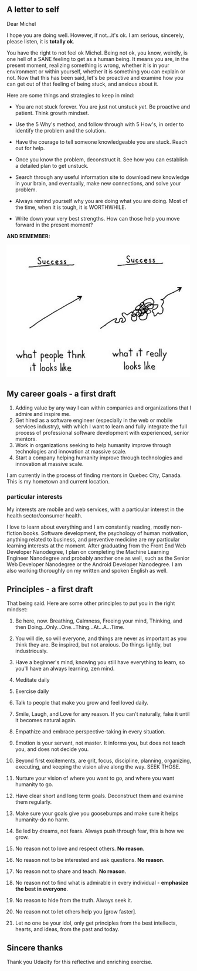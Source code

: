 ## A letter to self 

Dear Michel

I hope you are doing well. However, if not...it's ok. I am serious, sincerely, please listen, it is __totally ok__. 

You have the right to not feel ok Michel. Being not ok, you know, weirdly, is one hell of a SANE feeling to get as a human being. It means you are, in the present moment, realizing something is wrong, whether it is in your environment or within yourself, whether it is something you can explain or not. Now that this has been said, let's be proactive and examine how you can get out of that feeling of being stuck, and anxious about it.  

Here are some things and strategies to keep in mind:

- You are not stuck forever. You are just not unstuck _yet_. Be proactive and patient. Think growth mindset.  

- Use the 5 Why's method, and follow through with 5 How's, in order to identify the problem and the solution.  

- Have the courage to tell someone knowledgeable you are stuck. Reach out for help.  

- Once you know the problem, deconstruct it. See how you can establish a detailed plan to get unstuck.  

- Search through any useful information site to download new knowledge in your brain, and eventually, make new connections, and solve your problem.  

- Always remind yourself why you are doing what you are doing. Most of the time, when it is tough, it is WORTHWHILE. 

- Write down your very best strengths. How can those help you move forward in the present moment?  

__AND REMEMBER:__

<img src="Road-to-Success.jpg" width=500 alt="A messy line going up, imaging the road to success">


## My career goals - a first draft

1. Adding value by any way I can within companies and organizations that I admire and inspire me.
2. Get hired as a software engineer (especially in the web or mobile services industry), with which I want to learn and fully integrate the full process of professional software development with experienced, senior mentors. 
3. Work in organizations seeking to help humanity improve through technologies and innovation at massive scale.
4. Start a company helping humanity improve through technologies and innovation at massive scale.

I am currently in the process of finding mentors in Quebec City, Canada. This is my hometown and current location.

### particular interests  

My interests are mobile and web services, with a particular interest in the health sector/consumer health. 

I love to learn about everything and I am constantly reading, mostly non-fiction books. Software development, the psychology of human motivation, anything related to business, and preventive medicine are my particular learning interests at the moment. After graduating from the Front End Web Developer Nanodegree, I plan on completing the Machine Learning Engineer Nanodegree and probably another one as well, such as the Senior Web Developer Nanodegree or the Android Developer Nanodegree. I am also working thoroughly on my written and spoken English as well.

## Principles - a first draft  

That being said. Here are some other principles to put you in the right mindset:

1. Be here, now. Breathing, Calmness, Freeing your mind, Thinking, and then Doing...Only...One...Thing...At...A...Time.

2. You will die, so will everyone, and things are never as important as you think they are. Be inspired, but not anxious. Do things lightly, but industriously. 

3. Have a beginner's mind, knowing you still have everything to learn, so you'll have an always learning, zen mind.

4. Meditate daily

5. Exercise daily

6. Talk to people that make you grow and feel loved daily.

7. Smile, Laugh, and Love for any reason. If you can't naturally, fake it until it becomes natural again.

8. Empathize and embrace perspective-taking in every situation.

9. Emotion is your servant, not master. It informs you, but does not teach you, and does not decide you.

10. Beyond first excitements, are grit, focus, discipline, planning, organizing, executing, and keeping the vision alive along the way. SEEK THOSE.

11. Nurture your vision of where you want to go, and where you want humanity to go.

12. Have clear short and long term goals. Deconstruct them and examine them regularly. 

13. Make sure your goals give you goosebumps and make sure it helps humanity-do no harm.  

14. Be led by dreams, not fears. Always push through fear, this is how we grow.  

15. No reason not to love and respect others. __No reason__.  

16. No reason not to be interested and ask questions. __No reason__.  

17. No reason not to share and teach. __No reason__.  

18. No reason not to find what is admirable in every individual - __emphasize the best in everyone__.  

19. No reason to hide from the truth. Always seek it.  

20. No reason not to let others help you [grow faster].  

21. Let no one be your idol, only get principles from the best intellects, hearts, and ideas, from the past and today.

## Sincere thanks
Thank you Udacity for this reflective and enriching exercise.

